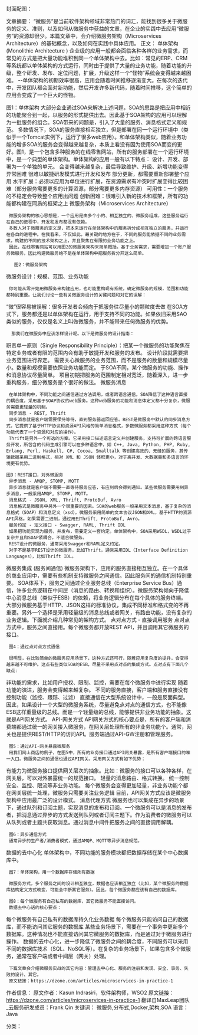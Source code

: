 封面配图：

文章摘要：
     “微服务”是当前软件架构领域非常热门的词汇，能找到很多关于微服务的定义、准则，以及如何从微服务中获益的文章，在企业的实践中去应用“微服务”的资源却很少。本篇文章中，会介绍微服务架构（Microservices Architecture）的基础概念，以及如何在实践中具体应用。
正文：
单体架构(Monolithic Architecture )
     企业级的应用一般都会面临各种各样的业务需求，而常见的方式是把大量功能堆积到同一个单体架构中去。比如：常见的ERP、CRM等系统都以单体架构的方式运行，同时由于提供了大量的业务功能，随着功能的升级，整个研发、发布、定位问题，扩展，升级这样一个“怪物”系统会变得越来越困难。
     --单体架构的初期效率很高，应用会随着时间推移逐渐变大。在每次的迭代中，开发团队都会面对新功能，然后开发许多新代码，随着时间推移，这个简单的应用会变成了一个巨大的怪物。

图1：单体架构
     大部分企业通过SOA来解决上述问题，SOA的思路是把应用中相近的功能聚合到一起，以服务的形式提供出去。因此基于SOA架构的应用可以理解为一批服务的组合。SOA带来的问题是，引入了大量的服务、消息格式定义和规范。
     多数情况下，SOA的服务直接相互独立，但是部署在同一个运行环境中（类似于一个Tomcat实例下，运行了很多web应用）。和单体架构类似，随着业务功能的增多SOA的服务会变得越来越复杂，本质上看没有因为使用SOA而变的更好。图1，是一个包含多种服务的在线零售网站，所有的服务部署在一个运行环境中，是一个典型的单体架构。单体架构的应用一般有以下特点：
设计、开发、部署为一个单独的单元。
会变得越来越复杂，最后导致维护、升级、新增功能变得异常困难
很难以敏捷研发模式进行开发和发布
部分更新，都需要重新部署整个应用
水平扩展：必须以应用为单位进行扩展，在资源需求有冲突时扩展变得比较困难（部分服务需要更多的计算资源，部分需要更多内存资源）
可用性：一个服务的不稳定会导致整个应用出问题
创新困难：很难引入新的技术和框架，所有的功能都构建在同质的框架之上
微服务架构（Microservices Architecture）
     
     微服务架构的核心思想是，一个应用是由多个小的、相互独立的、微服务组成，这些服务运行在自己的进程中，开发和发布都没有依赖。
     多数人对于微服务的定义是，把本来运行在单体架构中的服务拆分成相互独立的服务，并运行在各自的进程中。在我看来，不仅如此。最关键的地方在于，不同的服务能依据不同的业务需求，构建的不同的技术架构之上，并且聚焦在有限的业务功能之上。
     因此，在线零售网站可以用图2的微服务架构来简单概括。基于业务需求，需要增加一个账户服务微服务，因此构建微服务绝不是在单体架构中把服务拆分开这么简单。
      
       图2：微服务架构
微服务设计：规模、范围、业务功能
 
     你可能从零开始用微服务来构建应用，也可能重构现有系统，确定微服务的规模，范围和功能都特别重要。让我们讨论一些有关微服务设计的关键问题和对它的误解：
“微”很容易被误解：很多开发者会倾向于把服务往尽量小的颗粒度去做
在SOA方式下，服务都还是以单体架构在运行，用于支持不同的功能。如果依旧采用SAO类似的服务，仅仅是名义上叫做微服务，并不能带来任何微服务的优势。
     
      那我们在微服务中应该怎样设计呢。以下是微服务的设计指南：
职责单一原则（Single Responsibility Principle）：把某一个微服务的功能聚焦在特定业务或者有限的范围内会有助于敏捷开发和服务的发布。
设计阶段就需要把业务范围进行界定。
需要关心微服务的业务范围，而不是服务的数量和规模尽量小。数量和规模需要依照业务功能而定。
于SOA不同，某个微服务的功能、操作和消息协议尽量简单。
项目初期把服务的范围制定相对宽泛，随着深入，进一步重构服务，细分微服务是个很好的做法。
微服务消息
 
     在单体架构中，不同功能之间通信通过方法调用，或者跨语言通信。SOA降低了这种语言直接的耦合度，采用基于SOAP协议的web服务。这种web服务的功能和消息体定义都十分复杂，微服务需要更轻量的机制。
     同步消息 - REST, Thrift 
     同步消息就是客户端需要保持等待，直到服务器返回应答。REST是微服务中默认的同步消息方式，它提供了基于HTTP协议和资源API风格的简单消息格式，多数微服务都采用这种方式（每个功能代表了一个资源和对应的操作）。
     Thrift是另外一个可选的方案。它采用接口描述语言定义并创建服务，支持可扩展的跨语言服务开发，所包含的代码生成引擎可以在多种语言中，如 C++, Java, Python, PHP, Ruby, Erlang, Perl, Haskell, C#, Cocoa, Smalltalk 等创建高效的、无缝的服务，其传输数据采用二进制格式，相对 XML 和 JSON 体积更小，对于高并发、大数据量和多语言的环境更有优势。
     
    图3：REST接口，对外微服务
     异步消息 - AMQP, STOMP, MQTT
     异步消息就是客户端不需要一直等待服务应答，有应到后会得到通知。某些微服务需要用到异步消息，一般采用AMQP, STOMP, MQTT。
     消息格式 - JSON, XML, Thrift, ProtoBuf, Avro 
     消息格式是微服务中另外一个很重要的因素。SOA的web服务一般采用文本消息，基于复杂的消息格式（SOAP）和消息定义（xsd）。微服务采用简单的文本协议JSON和XML，基于HTTP的资源API风格。如果需要二进制，通过用到Thrift, ProtoBuf, Avro。
     服务约定 - 定义接口 - Swagger, RAML, Thrift IDL
     如果把功能实现为服务，并发布，需要定义一套约定。单体架构中，SOA采用WSDL，WSDL过于复杂并且和SOAP紧耦合，不适合微服务。
     REST设计的微服务，通常采用Swagger和RAML定义约定。
     对于不是基于REST设计的微服务，比如Thrift，通常采用IDL（Interface Definition Languages），比如Thrift IDL。
微服务集成 (服务间通信)
     微服务架构下，应用的服务直接相互独立。在一个具体的商业应用中，需要有些机制支持微服务之间通信。因此服务间的通信机制特别重要。
     SOA体系下，服务之间通过企业服务总线（Enterprise Service Bus）通信，许多业务逻辑在中间层（消息的路由、转换和组织）。微服务架构倾向于降低中心消息总线（类似于ESB）的依赖，将业务逻辑分布在每个具体的服务终端。
     大部分微服务基于HTTP、JSON这样的标准协议，集成不同标准和格式变的不再重要。另外一个选择是采用轻量级的消息总线或者网关，有路由功能，没有复杂的业务逻辑。下面就介绍几种常见的架构方式。
点对点方式 - 直接调用服务
     点对点方式中，服务之间直接用。每个微服务都开放REST API，并且调用其它微服务的接口。
     
     图4：通过点对点方式通信
     
     很明显，在比较简单的微服务应用场景下，这种方式还可行，随着应用复杂度的提升，会变得越来越不可维护。这点有些类似SOA的ESB，尽量不采用点对点的集成方式。点对点有下面几个缺点:
非功能的需求，比如用户授权、限制、监控，需要在每个微服务中进行实现
随着功能的演进，服务会变得越来越复杂。
不同的服务直接，客户端和服务直接没有控制功能（监控、跟踪、过滤）
直接通信在大型系统设计中，一般是反面典型。
     因此，如果设计一个大型的微服务系统，尽量避免点对点的通信方式，也不能像ESB这样重量级的总线。而是一个轻量级的总线，能够提供非业务功能的抽象。这就是API网关方式。
     API-网关方式
     API网关方式的核心要点是，所有的客户端和消费端都通过统一的网关接入微服务，在网关层处理所有的非业务功能个。通常，网关也是提供REST/HTTP的访问API。服务端通过API-GW注册和管理服务。
     
     图5：通过API-网关暴露微服务
     用我们网上商店的例子，在图5中，所有的业务接口通过API网关暴露，是所有客户端接口的唯一入口。微服务之间的通信也通过API网关。采用网关方式有如下优势：
有能力为微服务接口提供网关层次的抽象。比如：微服务的接口可以各种各样，在网关层，可以对外暴露统一的规范接口。
轻量的消息路由、格式转换。
统一控制安全、监控、限流等非业务功能。
每个微服务会变得更加轻量，非业务功能个都在网关层统一处理，微服务只需要关注业务逻辑
     目前，API网关方式应该是微服务架构中应用最广泛的设计模式。
     消息代理方式
     微服务也可以集成在异步的场景下，通过队列和订阅主题，实现消息的发布和订阅。一个微服务可以是消息的发布者，把消息通过异步的方式发送到队列或者订阅主题下。作为消费者的微服务可以从队列或者主题共获取消息。通过消息中间件把服务之间的直接调用解耦。
     
     图6：异步通信方式
     通常异步的生产者/消费者模式，通过AMQP、MQTT等异步消息规范。
数据的去中心化
     单体架构中，不同功能的服务模块都把数据存储在某个中心数据库中。
      
     图7：单体架构，用一个数据库存储所有数据
     
     微服务方式，多个服务之间的设计相互独立，数据也应该相互独立（比如，某个微服务的数据库结构定义方式改变，可能会中断其它服务）。因此，每个微服务都应该有自己的数据库。
     
     图8：每个微服务有自己私有的数据库，其它微服务不能直接访问。
     数据去中心话的核心要点：
每个微服务有自己私有的数据库持久化业务数据
每个微服务只能访问自己的数据库，而不能访问其它服务的数据库
某些业务场景下，需要在一个事务中更新多个数据库。这种情况也不能直接访问其它微服务的数据库，而是通过对于微服务进行操作。
     数据的去中心化，进一步降低了微服务之间的耦合度，不同服务可以采用不同的数据库技术（SQL、NoSQL等）。在复杂的业务场景下，如果包含多个微服务，通常在客户端或者中间层（网关）处理。 
     
     下篇文章会介绍微服务实战的其它内容：管理去中心化、服务的注册和发现、安全、事务、失败的设计、其它。
     原文链接：https://dzone.com/articles/microservices-in-practice-1 
作者信息：
原文作者：Kasun Indrasiri，软件架构师，WSO2
原文链接：https://dzone.com/articles/microservices-in-practice-1
翻译自MaxLeap团队_云服务研发成员：Frank Qin
关键词：
微服务,分布式,Docker,架构,SOA
语言：Java

分类：
